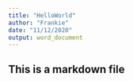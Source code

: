 ```yaml
---
title: "HelloWorld"
author: "Frankie"
date: "11/12/2020"
output: word_document
---
```



## This is a markdown file

